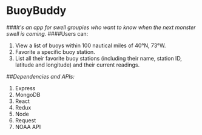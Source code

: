 # BuoyBuddy

###_It's an app for swell groupies who want to know when the next monster swell is coming._
####Users can:
1. View a list of buoys within 100 nautical miles of 40°N, 73°W.
2. Favorite a specific buoy station.
3. List all their favorite buoy stations (including their name, station ID, latitude and longitude) and their current readings.

##_Dependencies and APIs:_
1. Express
2. MongoDB
3. React
4. Redux
5. Node
5. Request
6. NOAA API